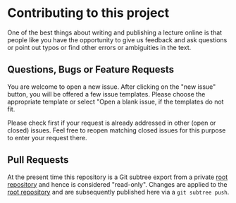 # Contributing to this project

One of the best things about writing and publishing a lecture online is that
people like you have the opportunity to give us feedback and ask questions or
point out typos or find other errors or ambiguities in the text.

## Questions, Bugs or Feature Requests

You are welcome to open a new issue. After clicking on the "new issue" button,
you will be offered a few issue templates. Please choose the appropriate template
or select "Open a blank issue, if the templates do not fit.

Please check first if your request is already addressed in other (open or closed)
issues. Feel free to reopen matching closed issues for this purpose to enter your
request there.

## Pull Requests

At the present time this repository is a Git subtree export from a private
[root repository] and hence is considered "read-only". Changes are applied to the
[root repository] and are subsequently published here via a `git subtree push`.

[root repository]: https://github.com/Compiler-CampusMinden/Mini-Python

